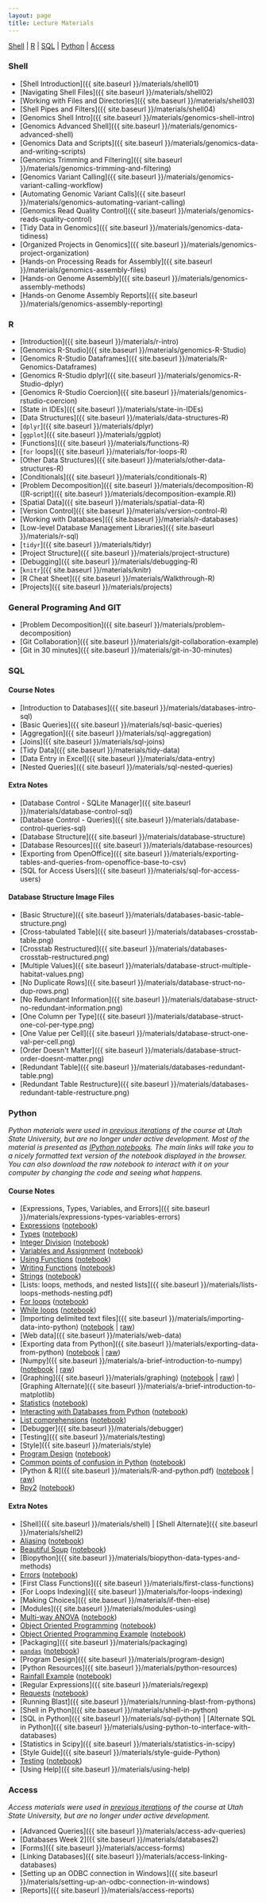```yaml
---
layout: page
title: Lecture Materials
---
```

<a href="#Shell">Shell</a> \| <a href="#R">R</a> \| <a href="#SQL">SQL</a> \| <a href="#Python">Python</a> \|  <a href="#Access">Access</a>

### Shell<a name="Shell"></a>

-  [Shell Introduction]({{ site.baseurl }}/materials/shell01)
-  [Navigating Shell Files]({{ site.baseurl }}/materials/shell02)
-  [Working with Files and Directories]({{ site.baseurl }}/materials/shell03)
-  [Shell Pipes and Filters]({{ site.baseurl }}/materials/shell04)
-  [Genomics Shell Intro]({{ site.baseurl }}/materials/genomics-shell-intro)
-  [Genomics Advanced Shell]({{ site.baseurl }}/materials/genomics-advanced-shell)
-  [Genomics Data and Scripts]({{ site.baseurl }}/materials/genomics-data-and-writing-scripts)
-  [Genomics Trimming and Filtering]({{ site.baseurl }}/materials/genomics-trimming-and-filtering)
-  [Genomics Variant Calling]({{ site.baseurl }}/materials/genomics-variant-calling-workflow)
-  [Automating Genomic Variant Calls]({{ site.baseurl }}/materials/genomics-automating-variant-calling)
-  [Genomics Read Quality Control]({{ site.baseurl }}/materials/genomics-reads-quality-control)
-  [Tidy Data in Genomics]({{ site.baseurl }}/materials/genomics-data-tidiness)
-  [Organized Projects in Genomics]({{ site.baseurl }}/materials/genomics-project-organization)
-  [Hands-on Processing Reads for Assembly]({{ site.baseurl }}/materials/genomics-assembly-files)
-  [Hands-on Genome Assembly]({{ site.baseurl }}/materials/genomics-assembly-methods)
-  [Hands-on Genome Assembly Reports]({{ site.baseurl }}/materials/genomics-assembly-reporting)

### R <a name="R"></a>

- [Introduction]({{ site.baseurl }}/materials/r-intro)
- [Genomics R-Studio]({{ site.baseurl }}/materials/genomics-R-Studio)
- [Genomics R-Studio Dataframes]({{ site.baseurl }}/materials/R-Genomics-Dataframes)
- [Genomics R-Studio dplyr]({{ site.baseurl }}/materials/genomics-R-Studio-dplyr)
- [Genomics R-Studio Coercion]({{ site.baseurl }}/materials/genomics-rstudio-coercion)
- [State in IDEs]({{ site.baseurl }}/materials/state-in-IDEs)
- [Data Structures]({{ site.baseurl }}/materials/data-structures-R)
- [`dplyr`]({{ site.baseurl }}/materials/dplyr)
- [`ggplot`]({{ site.baseurl }}/materials/ggplot)
- [Functions]({{ site.baseurl }}/materials/functions-R)
- [`for` loops]({{ site.baseurl }}/materials/for-loops-R)
- [Other Data Structures]({{ site.baseurl }}/materials/other-data-structures-R)
- [Conditionals]({{ site.baseurl }}/materials/conditionals-R)
- [Problem Decomposition]({{ site.baseurl }}/materials/decomposition-R) ([R-script]({{ site.baseurl }}/materials/decomposition-example.R))
- [Spatial Data]({{ site.baseurl }}/materials/spatial-data-R)
- [Version Control]({{ site.baseurl }}/materials/version-control-R)
- [Working with Databases]({{ site.baseurl }}/materials/r-databases)
- [Low-level Database Management Libraries]({{ site.baseurl }}/materials/r-sql)
- [`tidyr`]({{ site.baseurl }}/materials/tidyr)
- [Project Structure]({{ site.baseurl }}/materials/project-structure)
- [Debugging]({{ site.baseurl }}/materials/debugging-R)
- [`knitr`]({{ site.baseurl }}/materials/knitr)
- [R Cheat Sheet]({{ site.baseurl }}/materials/Walkthrough-R)
- [Projects]({{ site.baseurl }}/materials/projects)

### General Programing And GIT
-   [Problem Decomposition]({{ site.baseurl }}/materials/problem-decomposition)
-   [Git Collaboration]({{ site.baseurl }}/materials/git-collaboration-example)
-   [Git in 30 minutes]({{ site.baseurl }}/materials/git-in-30-minutes)

### SQL <a name="SQL"></a>

#### Course Notes

- [Introduction to Databases]({{ site.baseurl }}/materials/databases-intro-sql)
- [Basic Queries]({{ site.baseurl }}/materials/sql-basic-queries)
- [Aggregation]({{ site.baseurl }}/materials/sql-aggregation)
- [Joins]({{ site.baseurl }}/materials/sql-joins)
- [Tidy Data]({{ site.baseurl }}/materials/tidy-data)
- [Data Entry in Excel]({{ site.baseurl }}/materials/data-entry)
- [Nested Queries]({{ site.baseurl }}/materials/sql-nested-queries)

#### Extra Notes

- [Database Control - SQLite Manager]({{ site.baseurl }}/materials/database-control-sql)
- [Database Control - Queries]({{ site.baseurl }}/materials/database-control-queries-sql)
- [Database Structure]({{ site.baseurl }}/materials/database-structure)
- [Database Resources]({{ site.baseurl }}/materials/database-resources)
- [Exporting from OpenOffice]({{ site.baseurl }}/materials/exporting-tables-and-queries-from-openoffice-base-to-csv)
- [SQL for Access Users]({{ site.baseurl }}/materials/sql-for-access-users)

#### Database Structure Image Files

- [Basic Structure]({{ site.baseurl }}/materials/databases-basic-table-structure.png)
- [Cross-tabulated Table]({{ site.baseurl }}/materials/databases-crosstab-table.png)
- [Crosstab Restructured]({{ site.baseurl }}/materials/databases-crosstab-restructured.png)
- [Multiple Values]({{ site.baseurl }}/materials/database-struct-multiple-habitat-values.png)
- [No Duplicate Rows]({{ site.baseurl }}/materials/database-struct-no-dup-rows.png)
- [No Redundant Information]({{ site.baseurl }}/materials/database-struct-no-redundant-information.png)
- [One Column per Type]({{ site.baseurl }}/materials/database-struct-one-col-per-type.png)
- [One Value per Cell]({{ site.baseurl }}/materials/database-struct-one-val-per-cell.png)
- [Order Doesn't Matter]({{ site.baseurl }}/materials/database-struct-order-doesnt-matter.png)
- [Redundant Table]({{ site.baseurl }}/materials/databases-redundant-table.png)
- [Redundant Table Restructure]({{ site.baseurl }}/materials/databases-redundant-table-restructure.png)

### Python <a name="Python"></a>
*Python materials were used in [previous iterations](http://www.programmingforbiologists.org/) of the course at Utah State University, but
are no longer under active development. Most of the material is presented as
[IPython notebooks](http://nbviewer.ipython.org/urls/raw.github.com/ethanwhite/progbio/master/ipynbs/ipython-notebook.ipynb).
The main links will take you to a nicely formatted text version of the notebook
displayed in the browser. You can also download the raw notebook to interact
with it on your computer by changing the code and seeing what happens.*

#### Course Notes

-   [Expressions, Types, Variables, and Errors]({{ site.baseurl }}/materials/expressions-types-variables-errors)
-   [Expressions](http://nbviewer.ipython.org/urls/github.com/ethanwhite/progbio/raw/master/ipynbs/expressions.ipynb) ([notebook](https://raw.github.com/ethanwhite/progbio/master/ipynbs/expressions.ipynb))
-   [Types](http://nbviewer.ipython.org/urls/github.com/ethanwhite/progbio/raw/master/ipynbs/types.ipynb) ([notebook](https://raw.github.com/ethanwhite/progbio/master/ipynbs/types.ipynb))
-   [Integer Division](http://nbviewer.ipython.org/urls/github.com/ethanwhite/progbio/raw/master/ipynbs/integer-division.ipynb) ([notebook](https://raw.github.com/ethanwhite/progbio/master/ipynbs/integer-division.ipynb))
-   [Variables and Assignment](http://nbviewer.ipython.org/urls/github.com/ethanwhite/progbio/raw/master/ipynbs/variables-assignment.ipynb) ([notebook](https://raw.github.com/ethanwhite/progbio/master/ipynbs/variables-assignment.ipynb))
-   [Using Functions](http://nbviewer.ipython.org/urls/github.com/ethanwhite/progbio/raw/master/ipynbs/functions-using.ipynb) ([notebook](https://raw.github.com/ethanwhite/progbio/master/ipynbs/functions-using.ipynb))
-   [Writing Functions](http://nbviewer.ipython.org/urls/github.com/ethanwhite/progbio/raw/master/ipynbs/functions-writing.ipynb) ([notebook](https://raw.github.com/ethanwhite/progbio/master/ipynbs/functions-writing.ipynb))
-   [Strings](http://nbviewer.ipython.org/urls/github.com/ethanwhite/progbio/raw/master/ipynbs/strings.ipynb) ([notebook](https://raw.github.com/ethanwhite/progbio/master/ipynbs/strings.ipynb))
-   [Lists: loops, methods, and nested lists]({{ site.baseurl }}/materials/lists-loops-methods-nesting.pdf)
-   [For loops](http://nbviewer.ipython.org/urls/github.com/ethanwhite/progbio/raw/master/ipynbs/for-loops.ipynb) ([notebook](https://raw.github.com/ethanwhite/progbio/master/ipynbs/for-loops.ipynb))
-   [While loops](http://nbviewer.ipython.org/urls/github.com/ethanwhite/progbio/raw/master/ipynbs/while-loops.ipynb) ([notebook](https://raw.github.com/ethanwhite/progbio/master/ipynbs/while-loops.ipynb))
-   [Importing delimited text files]({{ site.baseurl }}/materials/importing-data-into-python) ([notebook](http://nbviewer.ipython.org/urls/github.com/ethanwhite/progbio/raw/master/ipynbs/import.ipynb) \| [raw](https://raw.github.com/ethanwhite/progbio/master/ipynbs/import.ipynb))
-   [Web data]({{ site.baseurl }}/materials/web-data)
-   [Exporting data from Python]({{ site.baseurl }}/materials/exporting-data-from-python) ([notebook](http://nbviewer.ipython.org/urls/github.com/ethanwhite/progbio/raw/master/ipynbs/export.ipynb) \| [raw](https://raw.github.com/ethanwhite/progbio/master/ipynbs/export.ipynb))
-   [Numpy]({{ site.baseurl }}/materials/a-brief-introduction-to-numpy) ([notebook](http://nbviewer.ipython.org/urls/github.com/ethanwhite/progbio/raw/master/ipynbs/numpy.ipynb) \| [raw](https://raw.github.com/ethanwhite/progbio/master/ipynbs/numpy.ipynb))
-   [Graphing]({{ site.baseurl }}/materials/graphing) ([notebook](http://nbviewer.ipython.org/urls/github.com/ethanwhite/progbio/raw/master/ipynbs/matplotlib.ipynb) \| [raw](https://raw.github.com/ethanwhite/progbio/master/ipynbs/matplotlib.ipynb)) \| [Graphing Alternate]({{ site.baseurl }}/materials/a-brief-introduction-to-matplotlib)
-   [Statistics](http://nbviewer.ipython.org/urls/github.com/ethanwhite/progbio/raw/master/ipynbs/statistics.ipynb) ([notebook](https://raw.github.com/ethanwhite/progbio/master/ipynbs/statistics.ipynb))
-   [Interacting with Databases from Python](http://nbviewer.ipython.org/urls/github.com/ethanwhite/progbio/raw/master/ipynbs/python-databases.ipynb) ([notebook](https://raw.github.com/ethanwhite/progbio/master/ipynbs/python-databases.ipynb))
-   [List comprehensions](http://nbviewer.ipython.org/urls/github.com/ethanwhite/progbio/raw/master/ipynbs/list-comprehensions.ipynb) ([notebook](https://raw.github.com/ethanwhite/progbio/master/ipynbs/list-comprehensions.ipynb))
-   [Debugger]({{ site.baseurl }}/materials/debugger)
-   [Testing]({{ site.baseurl }}/materials/testing)
-   [Style]({{ site.baseurl }}/materials/style)
-   [Program Design](http://nbviewer.ipython.org/urls/github.com/ethanwhite/progbio/raw/master/ipynbs/design.ipynb) ([notebook](https://raw.github.com/ethanwhite/progbio/master/ipynbs/design.ipynb))
-   [Common points of confusion in Python](http://nbviewer.ipython.org/urls/github.com/ethanwhite/progbio/raw/master/ipynbs/common-confusions.ipynb) ([notebook](https://raw.github.com/ethanwhite/progbio/master/ipynbs/common-confusions.ipynb))
-   [Python & R]({{ site.baseurl }}/materials/R-and-python.pdf) ([notebook](http://nbviewer.ipython.org/urls/github.com/datacarpentry/semester-biology/raw/master/materials/python-R.ipynb) \| [raw](https://raw.github.com/datacarpentry/semester-biology/master/materials/python-R.ipynb))
-   [Rpy2](http://nbviewer.ipython.org/urls/github.com/datacarpentry/semester-biology/raw/master/materials/rpy2-demo.ipynb) ([notebook](https://raw.github.com/datacarpentry/semester-biology/master/materials/rpy2-demo.ipynb))

#### Extra Notes

-   [Shell]({{ site.baseurl }}/materials/shell) \| [Shell Alternate]({{ site.baseurl }}/materials/shell2)
-   [Aliasing](http://nbviewer.ipython.org/urls/github.com/datacarpentry/semester-biology/raw/master/materials/aliasing.ipynb) ([notebook](https://raw.github.com/datacarpentry/semester-biology/master/materials/aliasing.ipynb))
-   [Beautiful Soup](http://nbviewer.ipython.org/urls/github.com/datacarpentry/semester-biology/raw/master/materials/beautiful-soup.ipynb) ([notebook](https://raw.github.com/datacarpentry/semester-biology/master/materials/beautiful-soup.ipynb))
-   [Biopython]({{ site.baseurl }}/materials/biopython-data-types-and-methods)
-   [Errors](http://nbviewer.ipython.org/urls/github.com/datacarpentry/semester-biology/raw/master/materials/errors.ipynb) ([notebook](https://raw.github.com/datacarpentry/semester-biology/master/materials/errors.ipynb))
-   [First Class Functions]({{ site.baseurl }}/materials/first-class-functions)
-   [For Loops Indexing]({{ site.baseurl }}/materials/for-loops-indexing)
-   [Making Choices]({{ site.baseurl }}/materials/if-then-else)
-   [Modules]({{ site.baseurl }}/materials/modules-using)
-   [Multi-way ANOVA](http://nbviewer.ipython.org/urls/github.com/datacarpentry/semester-biology/raw/master/materials/multi-way-anova.ipynb) ([notebook](https://raw.github.com/datacarpentry/semester-biology/master/materials/multi-way-anova.ipynb))
-   [Object Oriented Programming](http://nbviewer.ipython.org/urls/github.com/datacarpentry/semester-biology/raw/master/materials/oop.ipynb) ([notebook](https://raw.github.com/datacarpentry/semester-biology/master/materials/oop.ipynb))
-   [Object Oriented Programming Example](http://nbviewer.ipython.org/urls/github.com/datacarpentry/semester-biology/raw/master/materials/oop-example.ipynb) ([notebook](https://raw.github.com/datacarpentry/semester-biology/master/materials/oop-example.ipynb))
-   [Packaging]({{ site.baseurl }}/materials/packaging)
-   [`pandas`](http://nbviewer.ipython.org/urls/github.com/datacarpentry/semester-biology/raw/master/materials/pandas.ipynb) ([notebook](https://raw.github.com/datacarpentry/semester-biology/master/materials/pandas.ipynb))
-   [Program Design]({{ site.baseurl }}/materials/program-design)
-   [Python Resources]({{ site.baseurl }}/materials/python-resources)
-   [Rainfall Example](http://nbviewer.ipython.org/urls/github.com/datacarpentry/semester-biology/raw/master/materials/rainfall.ipynb) ([notebook](https://raw.github.com/datacarpentry/semester-biology/master/materials/rainfall.ipynb))
-   [Regular Expressions]({{ site.baseurl }}/materials/regexp)
-   [Requests](http://nbviewer.ipython.org/urls/github.com/datacarpentry/semester-biology/raw/master/materials/requests.ipynb) ([notebook](https://raw.github.com/datacarpentry/semester-biology/master/materials/requests.ipynb))
-   [Running Blast]({{ site.baseurl }}/materials/running-blast-from-pythons)
-   [Shell in Python]({{ site.baseurl }}/materials/shell-in-python)
-   [SQL in Python]({{ site.baseurl }}/materials/sql-python) \| [Alternate SQL in Python]({{ site.baseurl }}/materials/using-python-to-interface-with-databases)
-   [Statistics in Scipy]({{ site.baseurl }}/materials/statistics-in-scipy)
-   [Style Guide]({{ site.baseurl }}/materials/style-guide-Python)
-   [Testing](http://nbviewer.ipython.org/urls/github.com/datacarpentry/semester-biology/raw/master/materials/testing-in-ipynb.ipynb) ([notebook](https://raw.github.com/datacarpentry/semester-biology/master/materials/testing-in-ipynb.ipynb))
-   [Using Help]({{ site.baseurl }}/materials/using-help)

### Access <a name="Access"></a>

*Access materials were used in [previous iterations](http://www.programmingforbiologists.org/) of the course at Utah State University, but
are no longer under active development.*

-   [Advanced Queries]({{ site.baseurl }}/materials/access-adv-queries)
-   [Databases Week 2]({{ site.baseurl }}/materials/databases2)
-   [Forms]({{ site.baseurl }}/materials/access-forms)
-   [Linking Databases]({{ site.baseurl }}/materials/access-linking-databases)
-   [Setting up an ODBC connection in Windows]({{ site.baseurl }}/materials/setting-up-an-odbc-connection-in-windows)
-   [Reports]({{ site.baseurl }}/materials/access-reports)
